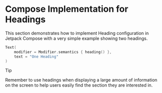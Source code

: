 # Compose Implementation for Headings

This section demonstrates how to implement Heading configuration in Jetpack Compose with a very simple example showing two headings.
```kotlin
Text(
    modifier = Modifier.semantics { heading() },
    text = "One Heading"
)
```
>[!TIP]
>Remember to use headings when displaying a large amount of information on the screen to help users easily find the section they are interested in.
